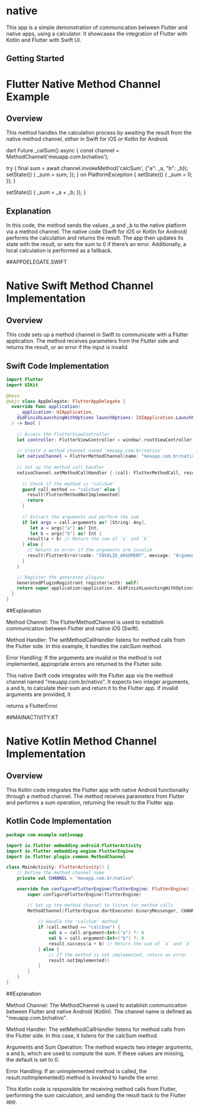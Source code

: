 # native

This app is a simple demonstration of communication between Flutter and native apps, using a calculator. It showcases the integration of Flutter with Kotlin and Flutter with Swift UI.

## Getting Started

# Flutter Native Method Channel Example

## Overview
This method handles the calculation process by awaiting the result from the native method channel, either in Swift for iOS or Kotlin for Android.

dart
Future<void> _calSum() async {
  const channel = MethodChannel('meuapp.com.br/nativo');

  try {
    final sum = await channel.invokeMethod('calcSum', {"a": _a, "b": _b});
    setState(() {
      _sum = sum;
    });
  } on PlatformException {
    setState(() {
      _sum = 0;
    });
  }

  setState(() {
    _sum = _a + _b;
  });
}

## Explanation
In this code, the method sends the values _a and _b to the native platform via a method channel. The native code (Swift for iOS or Kotlin for Android) performs the calculation and returns the result. The app then updates its state with the result, or sets the sum to 0 if there’s an error. Additionally, a local calculation is performed as a fallback.


##APPDELEGATE.SWIFT
# Native Swift Method Channel Implementation

## Overview
This code sets up a method channel in Swift to communicate with a Flutter application. The method receives parameters from the Flutter side and returns the result, or an error if the input is invalid.

## Swift Code Implementation

```swift
import Flutter
import UIKit

@main
@objc class AppDelegate: FlutterAppDelegate {
  override func application(
    _ application: UIApplication,
    didFinishLaunchingWithOptions launchOptions: [UIApplication.LaunchOptionsKey: Any]?
  ) -> Bool {
    
    // Access the FlutterViewController
    let controller: FlutterViewController = window?.rootViewController as! FlutterViewController
    
    // Create a method channel named 'meuapp.com.br/nativo'
    let nativoChannel = FlutterMethodChannel(name: "meuapp.com.br/nativo", binaryMessenger: controller.binaryMessenger)
    
    // Set up the method call handler
    nativoChannel.setMethodCallHandler { (call: FlutterMethodCall, result: @escaping FlutterResult) -> Void in
      
      // Check if the method is 'calcSum'
      guard call.method == "calcSum" else {
        result(FlutterMethodNotImplemented)
        return
      }
      
      // Extract the arguments and perform the sum
      if let args = call.arguments as? [String: Any],
         let a = args["a"] as? Int,
         let b = args["b"] as? Int {
        result(a + b) // Return the sum of `a` and `b`
      } else {
        // Return an error if the arguments are invalid
        result(FlutterError(code: "INVALID_ARGUMENT", message: "Argumentos inválidos", details: nil))
      }
    }

    // Register the generated plugins
    GeneratedPluginRegistrant.register(with: self)
    return super.application(application, didFinishLaunchingWithOptions: launchOptions)
  }
}
```

##Explanation

Method Channel: The FlutterMethodChannel is used to establish communication between Flutter and native iOS (Swift).

Method Handler: The setMethodCallHandler listens for method calls from the Flutter side. In this example, it handles the calcSum method.

Error Handling: If the arguments are invalid or the method is not implemented, appropriate errors are returned to the Flutter side.

This native Swift code integrates with the Flutter app via the method channel named "meuapp.com.br/nativo". It expects two integer arguments, a and b, to calculate their sum and return it to the Flutter app. If invalid arguments are provided, it 

returns a FlutterError.


##MAINACTIVITY.KT
# Native Kotlin Method Channel Implementation

## Overview
This Kotlin code integrates the Flutter app with native Android functionality through a method channel. The method receives parameters from Flutter and performs a sum operation, returning the result to the Flutter app.

## Kotlin Code Implementation

```kotlin
package com.example.nativoapp

import io.flutter.embedding.android.FlutterActivity
import io.flutter.embedding.engine.FlutterEngine
import io.flutter.plugin.common.MethodChannel

class MainActivity: FlutterActivity() {
    // Define the method channel name
    private val CHANNEL = "meuapp.com.br/nativo"

    override fun configureFlutterEngine(flutterEngine: FlutterEngine) {
        super.configureFlutterEngine(flutterEngine)

        // Set up the method channel to listen for method calls
        MethodChannel(flutterEngine.dartExecutor.binaryMessenger, CHANNEL).setMethodCallHandler { call, result ->
            
            // Handle the 'calcSum' method
            if (call.method == "calcSum") {
                val a = call.argument<Int>("a") ?: 0
                val b = call.argument<Int>("b") ?: 0
                result.success(a + b) // Return the sum of `a` and `b`
            } else {
                // If the method is not implemented, return an error
                result.notImplemented()
            }
        }
    }
}
```
##Explanation

Method Channel: The MethodChannel is used to establish communication between Flutter and native Android (Kotlin). The channel name is defined as "meuapp.com.br/nativo".

Method Handler: The setMethodCallHandler listens for method calls from the Flutter side. In this case, it listens for the calcSum method.

Arguments and Sum Operation: The method expects two integer arguments, a and b, which are used to compute the sum. If these values are missing, the default is set to 0.

Error Handling: If an unimplemented method is called, the result.notImplemented() method is invoked to handle the error.

This Kotlin code is responsible for receiving method calls from Flutter, performing the sum calculation, and sending the result back to the Flutter app.

